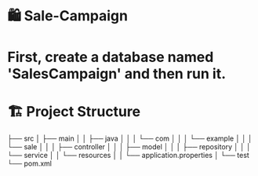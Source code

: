 # 🛍️ Sale-Campaign

# First, create a database named 'SalesCampaign' and then run it.

# 🏗️ Project Structure

├── src
│   ├── main
│   │   ├── java
│   │   │   └── com
│   │   │       └── example
│   │   │           └── sale
│   │   │               ├── controller
│   │   │               ├── model
│   │   │               ├── repository
│   │   │               └── service
│   │   └── resources
│   │       └── application.properties
│   └── test
└── pom.xml
